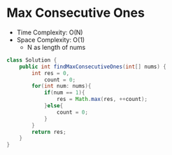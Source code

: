 # Max Consecutive Ones

- Time Complexity: O(N)
- Space Complexity: O(1)
  - N as length of nums

```java
class Solution {
    public int findMaxConsecutiveOnes(int[] nums) {
        int res = 0,
            count = 0;
        for(int num: nums){
            if(num == 1){
                res = Math.max(res, ++count);
            }else{
                count = 0;
            }
        }
        return res;
    }
}
```

